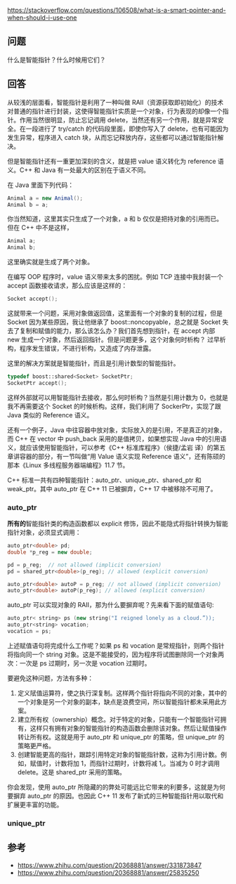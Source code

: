 <https://stackoverflow.com/questions/106508/what-is-a-smart-pointer-and-when-should-i-use-one>

## 问题

什么是智能指针？什么时候用它们？

## 回答

从较浅的层面看，智能指针是利用了一种叫做 RAII（资源获取即初始化）的技术对普通的指针进行封装，这使得智能指针实质是一个对象，行为表现的却像一个指针。作用当然很明显，防止忘记调用 delete，当然还有另一个作用，就是异常安全。在一段进行了 try/catch 的代码段里面，即使你写入了 delete，也有可能因为发生异常，程序进入 catch 块，从而忘记释放内存，这些都可以通过智能指针解决。

但是智能指针还有一重更加深刻的含义，就是把 value 语义转化为 reference 语义。C++ 和 Java 有一处最大的区别在于语义不同。

在 Java 里面下列代码：

```java
Animal a = new Animal();
Animal b = a;
```

你当然知道，这里其实只生成了一个对象，a 和 b 仅仅是把持对象的引用而已。但在 C++ 中不是这样，

```c++
Animal a;
Animal b;
```

这里确实就是生成了两个对象。

在编写 OOP 程序时，value 语义带来太多的困扰。例如 TCP 连接中我封装一个 accept 函数接收请求，那么应该是这样的：

```c++
Socket accept();
```

这就带来一个问题，采用对象做返回值，这里面有一个对象的复制的过程，但是 Socket 因为某些原因，我让他继承了 boost::noncopyable，总之就是 Socket 失去了复制和赋值的能力，那么该怎么办？我们首先想到指针，在 accept 内部 new 生成一个对象，然后返回指针。但是问题更多，这个对象何时析构？ 过早析构，程序发生错误，不进行析构，又造成了内存泄露。

这里的解决方案就是智能指针，而且是引用计数型的智能指针。

```c++
typedef boost::shared<Socket> SocketPtr;
SocketPtr accept();
```

这样外部就可以用智能指针去接收，那么何时析构？当然是引用计数为 0，也就是我不再需要这个 Socket 的时候析构。这样，我们利用了 SockerPtr，实现了跟 Java 类似的 Reference 语义。

还有一个例子，Java 中往容器中放对象，实际放入的是引用，不是真正的对象，而 C++ 在 vector 中 push_back 采用的是值拷贝，如果想实现 Java 中的引用语义，就应该使用智能指针，可以参考《C++ 标准库程序》（侯捷/孟岩 译）的第五章讲容器的部分，有一节叫做“用 Value 语义实现 Reference 语义”，还有陈硕的那本《Linux 多线程服务器端编程》11.7 节。

C++ 标准一共有四种智能指针：auto_ptr、unique_ptr、shared_ptr 和 weak_ptr。其中 auto_ptr 在 C++ 11 已被摒弃，C++ 17 中被移除不可用了。

### auto_ptr

**所有的**智能指针类的构造函数都以 explicit 修饰，因此不能隐式将指针转换为智能指针对象，必须显式调用：

```c++
auto_ptr<double> pd;
double *p_reg = new double;

pd = p_reg;  // not allowed (implicit conversion)
pd = shared_ptr<double>(p_reg); // allowed (explicit conversion)

auto_ptr<double> autoP = p_reg; // not allowed (implicit conversion)
auto_ptr<double> autoP(p_reg); // allowed (explicit conversion)
```

auto_ptr 可以实现对象的 RAII，那为什么要摒弃呢？先来看下面的赋值语句:

```c++
auto_ptr< string> ps (new string("I reigned lonely as a cloud.”));
auto_ptr<string> vocation;
vocaticn = ps;
```

上述赋值语句将完成什么工作呢？如果 ps 和 vocation 是常规指针，则两个指针将指向同一个 string 对象。这是不能接受的，因为程序将试图删除同一个对象两次：一次是 ps 过期时，另一次是 vocation 过期时。

要避免这种问题，方法有多种：

1. 定义陚值运算符，使之执行深复制。这样两个指针将指向不同的对象，其中的一个对象是另一个对象的副本，缺点是浪费空间，所以智能指针都未采用此方案。
2. 建立所有权（ownership）概念。对于特定的对象，只能有一个智能指针可拥有，这样只有拥有对象的智能指针的构造函数会删除该对象。然后让赋值操作转让所有权。这就是用于 auto_ptr 和 unique_ptr 的策略，但 unique_ptr 的策略更严格。
3. 创建智能更高的指针，跟踪引用特定对象的智能指针数，这称为引用计数。例如，赋值时，计数将加 1，而指针过期时，计数将减 1,。当减为 0 时才调用 delete。这是 shared_ptr 采用的策略。

你会发现，使用 auto_ptr 所隐藏的的弊处可能远比它带来的利要多，这就是为何要摒弃 auto_ptr 的原因。也因此 C++ 11 发布了新式的三种智能指针用以取代和扩展更丰富的功能。

### unique_ptr



## 参考

- <https://www.zhihu.com/question/20368881/answer/331873847>
- <https://www.zhihu.com/question/20368881/answer/25835250>
